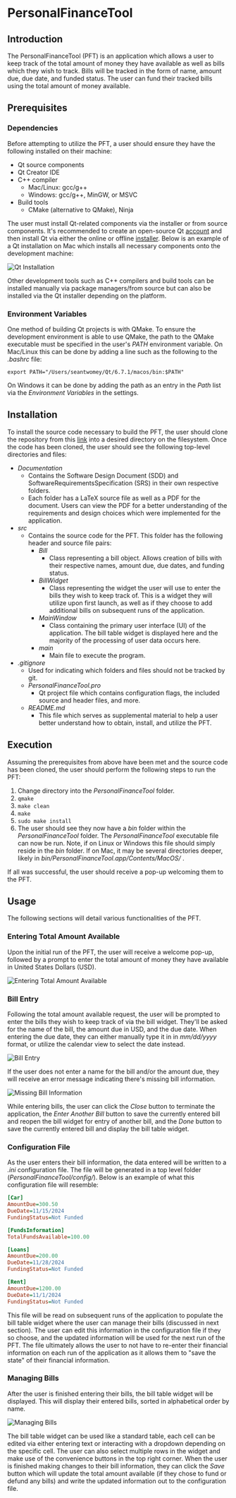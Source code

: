 # PersonalFinanceTool

## Introduction

The PersonalFinanceTool (PFT) is an application which allows a user to keep track of the total amount of money they have available as well as bills which they wish to track. Bills will be tracked in the form of name, amount due, due date, and funded status. The user can fund their tracked bills using the total amount of money available.

## Prerequisites

### Dependencies

Before attempting to utilize the PFT, a user should ensure they have the following installed on their machine:

- Qt source components
- Qt Creator IDE
- C++ compiler
  - Mac/Linux: gcc/g++
  - Windows: gcc/g++, MinGW, or MSVC 
- Build tools
  - CMake (alternative to QMake), Ninja

The user must install Qt-related components via the installer or from source components. It's recommended to create an open-source Qt [account](https://login.qt.io/register) and then install Qt via either the online or offline [installer](https://www.qt.io/download-qt-installer-oss). Below is an example of a Qt installation on Mac which installs all necessary components onto the development machine:

![Qt Installation](/images/qt_installation.png)

Other development tools such as C++ compilers and build tools can be installed manually via package managers/from source but can also be installed via the Qt installer depending on the platform.

### Environment Variables

One method of building Qt projects is with QMake. To ensure the development environment is able to use QMake, the path to the QMake executable must be specified in the user's *PATH* environment variable. On Mac/Linux this can be done by adding a line such as the following to the *.bashrc* file:

`export PATH="/Users/seantwomey/Qt/6.7.1/macos/bin:$PATH"`

On Windows it can be done by adding the path as an entry in the *Path* list via the *Environment Variables* in the settings.

## Installation

To install the source code necessary to build the PFT, the user should clone the repository from this [link](https://github.com/SeanTwomey9/PersonalFinanceTool.git) into a desired directory on the filesystem. Once the code has been cloned, the user should see the following top-level directories and files:

- *Documentation*
  - Contains the Software Design Document (SDD) and SoftwareRequirementsSpecification (SRS) in their own respective folders. 
  - Each folder has a LaTeX source file as well as a PDF for the document. Users can view the PDF for a better understanding of the requirements and design choices which were implemented for the application.
- *src*
  - Contains the source code for the PFT. This folder has the following header and source file pairs:
    - *Bill*
      - Class representing a bill object. Allows creation of bills with their respective names, amount due, due dates, and funding status.
    - *BillWidget*
      - Class representing the widget the user will use to enter the bills they wish to keep track of. This is a widget they will utilize upon first launch, as well as if they choose to add additional bills on subsequent runs of the application.
    - *MainWindow*
      - Class containing the primary user interface (UI) of the application. The bill table widget  is displayed here and the majority of the processing of user data occurs here.
    - *main*
      - Main file to execute the program.
- *.gitignore*
  - Used for indicating which folders and files should not be tracked by git.
  - *PersonalFinanceTool.pro*
    - Qt project file which contains configuration flags, the included source and header files, and more.
  - *README.md*
    - This file which serves as supplemental material to help a user better understand how to obtain, install, and utilize the PFT.

## Execution

Assuming the prerequisites from above have been met and the source code has been cloned, the user should perform the following steps to run the PFT:

1. Change directory into the *PersonalFinanceTool* folder.
2. `qmake`
3. `make clean`
4. `make`
5. `sudo make install`
6. The user should see they now have a *bin* folder within the *PersonalFinanceTool* folder. The *PersonalFinanceTool* executable file can now be run. Note, if on Linux or Windows this file should simply reside in the *bin* folder. If on Mac, it may be several directories deeper, likely in *bin/PersonalFinanceTool.app/Contents/MacOS/* .

If all was successful, the user should receive a pop-up welcoming them to the PFT.

## Usage

The following sections will detail various functionalities of the PFT.

### Entering Total Amount Available

Upon the initial run of the PFT, the user will receive a welcome pop-up, followed by a prompt to enter the total amount of money they have available in United States Dollars (USD).

![Entering Total Amount Available](/images/total_amount_available_request.png)

### Bill Entry

Following the total amount available request, the user will be prompted to enter the bills they wish to keep track of via the bill widget. They'll be asked for the name of the bill, the amount due in USD, and the due date. When entering the due date, they can either manually type it in in *mm/dd/yyyy* format, or utilize the calendar view to select the date instead.

![Bill Entry](/images/bill_entry.png)

If the user does not enter a name for the bill and/or the amount due, they will receive an error message indicating there's missing bill information.

![Missing Bill Information](/images/missing_bill_information.png)

While entering bills, the user can click the *Close* button to terminate the application, the *Enter Another Bill* button to save the currently entered bill and reopen the bill widget for entry of another bill, and the *Done* button to save the currently entered bill and display the bill table widget.

### Configuration File

As the user enters their bill information, the data entered will be written to a *.ini* configuration file. The file will be generated in a top level folder (*PersonalFinanceTool/config/*). Below is an example of what this configuration file will resemble:

```ini
[Car]
AmountDue=300.50
DueDate=11/15/2024
FundingStatus=Not Funded

[FundsInformation]
TotalFundsAvailable=100.00

[Loans]
AmountDue=200.00
DueDate=11/28/2024
FundingStatus=Not Funded

[Rent]
AmountDue=1200.00
DueDate=11/1/2024
FundingStatus=Not Funded
```

This file will be read on subsequent runs of the application to populate the bill table widget where the user can manage their bills (discussed in next section). The user can edit this information in the configuration file if they so choose, and the updated information will be used for the next run of the PFT. The file ultimately allows the user to not have to re-enter their financial information on each run of the application as it allows them to "save the state" of their financial information.

### Managing Bills

After the user is finished entering their bills, the bill table widget will be displayed. This will display their entered bills, sorted in alphabetical order by name.

![Managing Bills](/images/bill_table_widget.png)

The bill table widget can be used like a standard table, each cell can be edited via either entering text or interacting with a dropdown depending on the specific cell. The user can also select multiple rows in the widget and make use of the convenience buttons in the top right corner. When the user is finished making changes to their bill information, they can click the *Save* button which will update the total amount available (if they chose to fund or defund any bills) and write the updated information out to the configuration file.